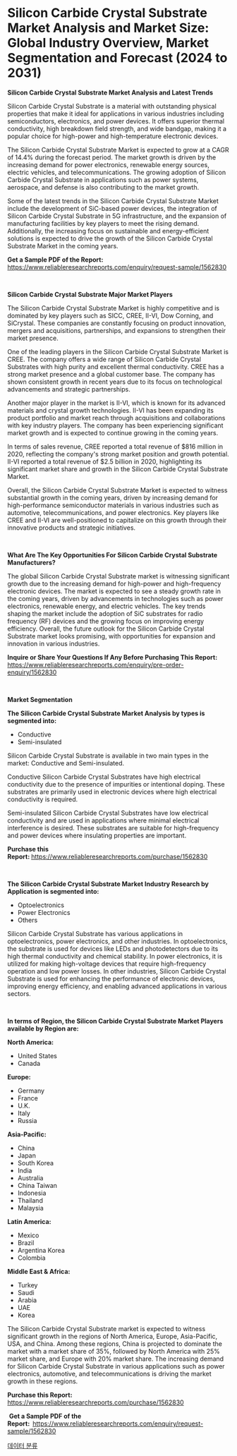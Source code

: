 <p><h1>Silicon Carbide Crystal Substrate Market Analysis and Market Size: Global Industry Overview, Market Segmentation and Forecast (2024 to 2031)</h1></p><p><strong>Silicon Carbide Crystal Substrate Market Analysis and Latest Trends</strong></p>
<p><p>Silicon Carbide Crystal Substrate is a material with outstanding physical properties that make it ideal for applications in various industries including semiconductors, electronics, and power devices. It offers superior thermal conductivity, high breakdown field strength, and wide bandgap, making it a popular choice for high-power and high-temperature electronic devices.</p><p>The Silicon Carbide Crystal Substrate Market is expected to grow at a CAGR of 14.4% during the forecast period. The market growth is driven by the increasing demand for power electronics, renewable energy sources, electric vehicles, and telecommunications. The growing adoption of Silicon Carbide Crystal Substrate in applications such as power systems, aerospace, and defense is also contributing to the market growth.</p><p>Some of the latest trends in the Silicon Carbide Crystal Substrate Market include the development of SiC-based power devices, the integration of Silicon Carbide Crystal Substrate in 5G infrastructure, and the expansion of manufacturing facilities by key players to meet the rising demand. Additionally, the increasing focus on sustainable and energy-efficient solutions is expected to drive the growth of the Silicon Carbide Crystal Substrate Market in the coming years.</p></p>
<p><strong>Get a Sample PDF of the Report:&nbsp;</strong> <a href="https://www.reliableresearchreports.com/enquiry/request-sample/1562830">https://www.reliableresearchreports.com/enquiry/request-sample/1562830</a></p>
<p>&nbsp;</p>
<p><strong>Silicon Carbide Crystal Substrate Major Market Players</strong></p>
<p><p>The Silicon Carbide Crystal Substrate Market is highly competitive and is dominated by key players such as SICC, CREE, II-VI, Dow Corning, and SiCrystal. These companies are constantly focusing on product innovation, mergers and acquisitions, partnerships, and expansions to strengthen their market presence.</p><p>One of the leading players in the Silicon Carbide Crystal Substrate Market is CREE. The company offers a wide range of Silicon Carbide Crystal Substrates with high purity and excellent thermal conductivity. CREE has a strong market presence and a global customer base. The company has shown consistent growth in recent years due to its focus on technological advancements and strategic partnerships.</p><p>Another major player in the market is II-VI, which is known for its advanced materials and crystal growth technologies. II-VI has been expanding its product portfolio and market reach through acquisitions and collaborations with key industry players. The company has been experiencing significant market growth and is expected to continue growing in the coming years.</p><p>In terms of sales revenue, CREE reported a total revenue of $816 million in 2020, reflecting the company's strong market position and growth potential. II-VI reported a total revenue of $2.5 billion in 2020, highlighting its significant market share and growth in the Silicon Carbide Crystal Substrate Market.</p><p>Overall, the Silicon Carbide Crystal Substrate Market is expected to witness substantial growth in the coming years, driven by increasing demand for high-performance semiconductor materials in various industries such as automotive, telecommunications, and power electronics. Key players like CREE and II-VI are well-positioned to capitalize on this growth through their innovative products and strategic initiatives.</p></p>
<p>&nbsp;</p>
<p><strong>What Are The Key Opportunities For Silicon Carbide Crystal Substrate Manufacturers?</strong></p>
<p><p>The global Silicon Carbide Crystal Substrate market is witnessing significant growth due to the increasing demand for high-power and high-frequency electronic devices. The market is expected to see a steady growth rate in the coming years, driven by advancements in technologies such as power electronics, renewable energy, and electric vehicles. The key trends shaping the market include the adoption of SiC substrates for radio frequency (RF) devices and the growing focus on improving energy efficiency. Overall, the future outlook for the Silicon Carbide Crystal Substrate market looks promising, with opportunities for expansion and innovation in various industries.</p></p>
<p><strong>Inquire or Share Your Questions If Any Before Purchasing This Report:</strong> <a href="https://www.reliableresearchreports.com/enquiry/pre-order-enquiry/1562830">https://www.reliableresearchreports.com/enquiry/pre-order-enquiry/1562830</a></p>
<p>&nbsp;</p>
<p><strong>Market Segmentation</strong></p>
<p><strong>The Silicon Carbide Crystal Substrate Market Analysis by types is segmented into:</strong></p>
<p><ul><li>Conductive</li><li>Semi-insulated</li></ul></p>
<p><p>Silicon Carbide Crystal Substrate is available in two main types in the market: Conductive and Semi-insulated. </p><p>Conductive Silicon Carbide Crystal Substrates have high electrical conductivity due to the presence of impurities or intentional doping. These substrates are primarily used in electronic devices where high electrical conductivity is required.</p><p>Semi-insulated Silicon Carbide Crystal Substrates have low electrical conductivity and are used in applications where minimal electrical interference is desired. These substrates are suitable for high-frequency and power devices where insulating properties are important.</p></p>
<p><strong>Purchase this Report:&nbsp;</strong><a href="https://www.reliableresearchreports.com/purchase/1562830">https://www.reliableresearchreports.com/purchase/1562830</a></p>
<p>&nbsp;</p>
<p><strong>The Silicon Carbide Crystal Substrate Market Industry Research by Application is segmented into:</strong></p>
<p><ul><li>Optoelectronics</li><li>Power Electronics</li><li>Others</li></ul></p>
<p><p>Silicon Carbide Crystal Substrate has various applications in optoelectronics, power electronics, and other industries. In optoelectronics, the substrate is used for devices like LEDs and photodetectors due to its high thermal conductivity and chemical stability. In power electronics, it is utilized for making high-voltage devices that require high-frequency operation and low power losses. In other industries, Silicon Carbide Crystal Substrate is used for enhancing the performance of electronic devices, improving energy efficiency, and enabling advanced applications in various sectors.</p></p>
<p>&nbsp;</p>
<p><strong>In terms of Region, the Silicon Carbide Crystal Substrate Market Players available by Region are:</strong></p>
<p>
    <p> <strong> North America: </strong>
        <ul>
            <li>United States</li>
            <li>Canada</li>
        </ul>
        </p> 
    <p> <strong> Europe: </strong>
        <ul>
            <li>Germany</li>
            <li>France</li>
            <li>U.K.</li>
            <li>Italy</li>
            <li>Russia</li>
        </ul>
        </p> 
    <p> <strong> Asia-Pacific: </strong>
        <ul>
            <li>China</li>
            <li>Japan</li>
            <li>South Korea</li>
            <li>India</li>
            <li>Australia</li>
            <li>China Taiwan</li>
            <li>Indonesia</li>
            <li>Thailand</li>
            <li>Malaysia</li>
        </ul>
        </p> 
    <p> <strong> Latin America: </strong>
        <ul>
            <li>Mexico</li>
            <li>Brazil</li>
            <li>Argentina Korea</li>
            <li>Colombia</li>
        </ul>
        </p> 
    <p> <strong> Middle East & Africa: </strong>
        <ul>
            <li>Turkey</li>
            <li>Saudi</li>
            <li>Arabia</li>
            <li>UAE</li>
            <li>Korea</li>
        </ul>
    </p>
    </p>
<p><p>The Silicon Carbide Crystal Substrate market is expected to witness significant growth in the regions of North America, Europe, Asia-Pacific, USA, and China. Among these regions, China is projected to dominate the market with a market share of 35%, followed by North America with 25% market share, and Europe with 20% market share. The increasing demand for Silicon Carbide Crystal Substrate in various applications such as power electronics, automotive, and telecommunications is driving the market growth in these regions.</p></p>
<p><strong>Purchase this Report: </strong><a href="https://www.reliableresearchreports.com/purchase/1562830">https://www.reliableresearchreports.com/purchase/1562830</a></p>
<p>&nbsp;<strong>Get a Sample PDF of the Report:&nbsp;&nbsp;</strong><a href="https://www.reliableresearchreports.com/enquiry/request-sample/1562830">https://www.reliableresearchreports.com/enquiry/request-sample/1562830</a></p>
<p><strong></strong></p>
<p><p><a href="https://medium.com/@bennyuigleyjks/2024%EB%85%84%EB%B6%80%ED%84%B0-2031%EB%85%84%EA%B9%8C%EC%A7%80%EC%9D%98-%EA%B8%B0%EA%B0%84%EC%97%90-%EB%8C%80%ED%95%9C-%EB%8D%B0%EC%9D%B4%ED%84%B0-%EB%B6%84%EB%A5%98-%EC%8B%9C%EC%9E%A5-%EB%B6%84%EC%84%9D%EA%B3%BC-%ED%81%AC%EA%B8%B0-%EC%98%88%EC%B8%A1-91e7bbe48952">데이터 분류</a></p></p>